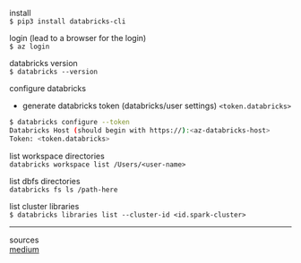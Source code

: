 install  
`$ pip3 install databricks-cli`

login (lead to a browser for the login)  
`$ az login`

databricks version  
`$ databricks --version`

configure databricks  
+ generate databricks token (databricks/user settings) `<token.databricks>`
```bash
$ databricks configure --token
Databricks Host (should begin with https://):<az-databricks-host>
Token: <token.databricks>
```


list workspace directories  
`databricks workspace list /Users/<user-name>`

list dbfs directories  
`databricks fs ls /path-here`

list cluster libraries  
`$ databricks libraries list --cluster-id <id.spark-cluster>`

-----

sources  
[medium](https://medium.com/@willvelida/installing-configuring-and-using-the-azure-databricks-cli-5d0381e662a1)